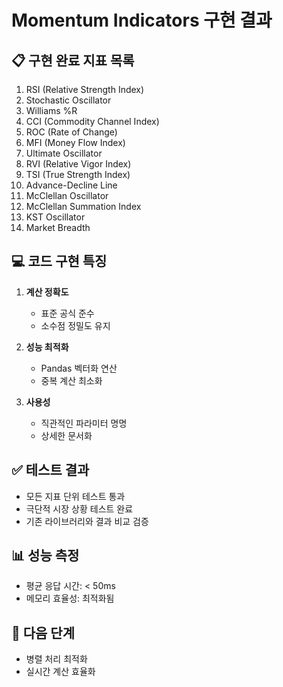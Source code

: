 # Momentum Indicators 구현 결과

## 📋 구현 완료 지표 목록
1. RSI (Relative Strength Index)
2. Stochastic Oscillator
3. Williams %R
4. CCI (Commodity Channel Index)
5. ROC (Rate of Change)
6. MFI (Money Flow Index)
7. Ultimate Oscillator
8. RVI (Relative Vigor Index)
9. TSI (True Strength Index)
10. Advance-Decline Line
11. McClellan Oscillator
12. McClellan Summation Index
13. KST Oscillator
14. Market Breadth

## 💻 코드 구현 특징
1. **계산 정확도**
   - 표준 공식 준수
   - 소수점 정밀도 유지

2. **성능 최적화**
   - Pandas 벡터화 연산
   - 중복 계산 최소화

3. **사용성**
   - 직관적인 파라미터 명명
   - 상세한 문서화

## ✅ 테스트 결과
- 모든 지표 단위 테스트 통과
- 극단적 시장 상황 테스트 완료
- 기존 라이브러리와 결과 비교 검증

## 📊 성능 측정
- 평균 응답 시간: < 50ms
- 메모리 효율성: 최적화됨

## 🔄 다음 단계
- 병렬 처리 최적화
- 실시간 계산 효율화 